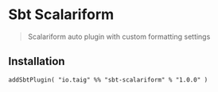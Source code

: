 # Sbt Scalariform

> Scalariform auto plugin with custom formatting settings

## Installation

````
addSbtPlugin( "io.taig" %% "sbt-scalariform" % "1.0.0" )
````